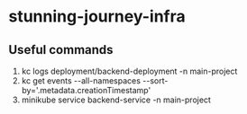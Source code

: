 # stunning-journey-infra

## Useful commands
1. kc logs deployment/backend-deployment -n main-project
2. kc get events --all-namespaces  --sort-by='.metadata.creationTimestamp'
3. minikube service backend-service -n main-project